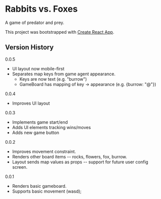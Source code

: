 # Rabbits vs. Foxes

A game of predator and prey.

This project was bootstrapped with [Create React App](https://github.com/facebook/create-react-app).

## Version History

0.0.5
* UI layout now mobile-first
* Separates map keys from game agent appearance.
  * Keys are now text (e.g. "burrow")
  * GameBoard has mapping of key -> appearance (e.g. {burrow: "@"})

0.0.4
* Improves UI layout

0.0.3
* Implements game start/end
* Adds UI elements tracking wins/moves
* Adds new game button

0.0.2
* Improves movement constraint.
* Renders other board items -- rocks, flowers, fox, burrow.
* Layout sends map values as props -- support for future user config screen.

0.0.1
* Renders basic gameboard.
* Supports basic movement (wasd);




